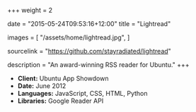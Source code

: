 +++
weight = 2

date = "2015-05-24T09:53:16+12:00"
title = "Lightread"

images = [
    "/assets/home/lightread.jpg",
]

sourcelink = "https://github.com/stayradiated/lightread"

description = "An award-winning RSS reader for Ubuntu."
+++

- **Client:** Ubuntu App Showdown
- **Date:** June 2012
- **Languages:** JavaScript, CSS, HTML, Python
- **Libraries:** Google Reader API
